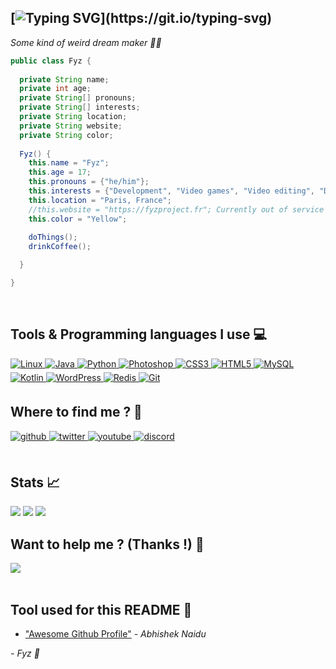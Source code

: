 ## [![Typing SVG](https://readme-typing-svg.herokuapp.com?font=monospace&color=dfbb13&center=false&lines=Hi+!+👋+Im+Fyz.)](https://git.io/typing-svg)
*Some kind of weird dream maker 🏳‍🌈*
```java
public class Fyz {
  
  private String name;
  private int age;
  private String[] pronouns;
  private String[] interests;
  private String location;
  private String website;
  private String color;
  
  Fyz() {
    this.name = "Fyz";
    this.age = 17;
    this.pronouns = {"he/him"};
    this.interests = {"Development", "Video games", "Video editing", "Design"};
    this.location = "Paris, France";
    //this.website = "https://fyzproject.fr"; Currently out of service
    this.color = "Yellow";
    
    doThings();
    drinkCoffee();

  }

}
```
  

<br/>  

## Tools & Programming languages I use 💻
<a href="#" target="_blank">
<img alt="Linux" src="https://img.shields.io/badge/Linux-FCC624?style=for-the-badge&logo=linux&logoColor=black" style="margin-bottom: 5px;"/>
</a>
<a href="#" target="_blank">
<img alt="Java" src="https://img.shields.io/badge/java-%23ED8B00.svg?style=for-the-badge&logo=java&logoColor=white" style="margin-bottom: 5px;"/>
</a>
<a href="#" target="_blank">
<img alt="Python" src="https://img.shields.io/badge/python-%2314354C.svg?style=for-the-badge&logo=python&logoColor=white" style="margin-bottom: 5px;"/>
</a>
<a href="#" target="_blank">
<img alt="Photoshop" src="https://img.shields.io/badge/photoshop-%2331A8FF.svg?style=for-the-badge&logo=adobephotoshop&logoColor=white" style="margin-bottom: 5px;"/>
</a>
<a href="#" target="_blank">
<img alt="CSS3" src="https://img.shields.io/badge/css3-%231572B6.svg?style=for-the-badge&logo=css3&logoColor=white" style="margin-bottom: 5px;"/>
</a>
<a href="#" target="_blank">
<img alt="HTML5" src="https://img.shields.io/badge/html5-%23E34F26.svg?style=for-the-badge&logo=html5&logoColor=white" style="margin-bottom: 5px;"/>
</a>
<a href="#" target="_blank">
<img alt="MySQL" src="https://img.shields.io/badge/mysql-%2300f.svg?style=for-the-badge&logo=mysql&logoColor=white" style="margin-bottom: 5px;"/>
</a>
<a href="#" target="_blank">
<img alt="Kotlin" src="https://img.shields.io/badge/kotlin-%230095D5.svg?style=for-the-badge&logo=kotlin&logoColor=white" style="margin-bottom: 5px;"/>
</a> 
<a href="#" target="_blank">
<img alt="WordPress" src="https://img.shields.io/badge/WordPress-%23117AC9.svg?style=for-the-badge&logo=WordPress&logoColor=white" style="margin-bottom: 5px;"/>
</a> 
<a href="#" target="_blank">
<img alt="Redis" src="https://img.shields.io/badge/redis-%23DD0031.svg?style=for-the-badge&logo=redis&logoColor=white" style="margin-bottom: 5px;"/>
</a> 
<a href="#" target="_blank">
<img alt="Git" src="https://img.shields.io/badge/git-%23F05033.svg?style=for-the-badge&logo=git&logoColor=white" style="margin-bottom: 5px;"/>
</a> 
<br/>

## Where to find me ? 🤔
<a href="https://github.com/fyzrdc" target="_blank">
<img src=https://img.shields.io/badge/github-%2324292e.svg?&style=for-the-badge&logo=github&logoColor=white alt=github style="margin-bottom: 5px;" />
</a>
<a href="https://twitter.com/fyzrdc" target="_blank">
<img src=https://img.shields.io/badge/twitter-%2300acee.svg?&style=for-the-badge&logo=twitter&logoColor=white alt=twitter style="margin-bottom: 5px;" />
</a>
<a href="https://youtube.com/c/FyzRDC" target="_blank">
<img src=https://img.shields.io/badge/youtube-%23EE4831.svg?&style=for-the-badge&logo=youtube&logoColor=white alt=youtube style="margin-bottom: 5px;" />
</a>  
<a href="https://discord.gg/rdc" target="_blank">
<img src=https://img.shields.io/badge/discord-7289DA.svg?&style=for-the-badge&logo=discord&logoColor=white alt=discord style="margin-bottom: 5px;" />
</a> 
<br/>  

<br/>

## Stats 📈
<img src="https://komarev.com/ghpvc/?username=fyzrdc&color=yellow&style=flat-square"/>
<img src="https://github-readme-stats.vercel.app/api/top-langs/?username=fyzrdc&hide_border=true&theme=dracula"/> 

<img src="https://github-readme-stats.vercel.app/api?username=fyzrdc&show_icons=true&count_private=true&hide_border=true&theme=dracula"/>

<br/>  

## Want to help me ? (Thanks !) 💛
<div>
            <a href="https://paypal.me/fyzdev" target="_blank" style="display: inline-block;">
                <img
                    src="https://img.shields.io/badge/PayPal-00457C?style=for-the-badge&logo=paypal&logoColor=white"/>
            </a>
            </div>
<br />

## Tool used for this README 📁

- ["Awesome Github Profile"](https://awesomegithubprofile.tech/) - *Abhishek Naidu*

*- Fyz 💛*
